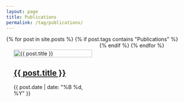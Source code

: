 ```yaml
---
layout: page
title: Publications
permalink: /tag/publications/
---
```


<div class="o-grid js-grid" style="display: flex; flex-wrap: wrap; align-items: flex-start;">
{% for post in site.posts %}
  {% if post.tags contains "Publications" %}
    <div style="flex: 0 0 auto; width: 300px; margin: 20px; max-width: calc(50% - 40px);">
      <article class="c-post-card" style="margin-bottom: 0;">
        <div class="c-post-card__media">
          <a class="c-post-card__image-link" href="{{ post.url | relative_url }}">
            <img class="c-post-card__image" src="{{ post.image | relative_url }}" alt="{{ post.title }}" style="width: 100%; height: auto; object-fit: cover;">
          </a>
        </div>
        <div class="c-post-card__content">
          <h2 class="c-post-card__title">
            <a class="c-post-card__title-link" href="{{ post.url | relative_url }}">{{ post.title }}</a>
          </h2>
          <div class="c-post-card__meta">
            <time class="c-post-card__date" datetime="{{ post.date | date_to_xmlschema }}">{{ post.date | date: "%B %d, %Y" }}</time>
          </div>
        </div>
      </article>
    </div>
  {% endif %}
{% endfor %}
</div>